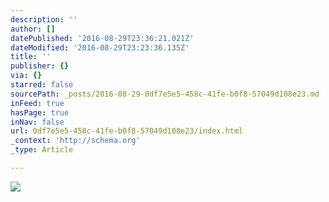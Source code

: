 ```yaml
---
description: ''
author: []
datePublished: '2016-08-29T23:36:21.021Z'
dateModified: '2016-08-29T23:23:36.135Z'
title: ''
publisher: {}
via: {}
starred: false
sourcePath: _posts/2016-08-29-0df7e5e5-458c-41fe-b0f8-57049d108e23.md
inFeed: true
hasPage: true
inNav: false
url: 0df7e5e5-458c-41fe-b0f8-57049d108e23/index.html
_context: 'http://schema.org'
_type: Article

---
```

![](https://the-grid-user-content.s3-us-west-2.amazonaws.com/447fabf3-09b8-4c50-abf4-fc424e83a1ca.jpg)